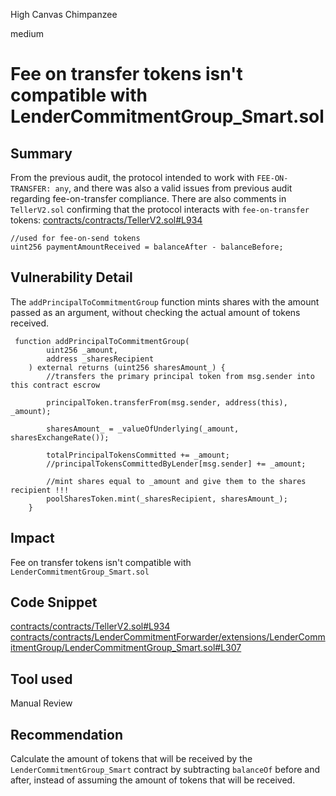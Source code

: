 High Canvas Chimpanzee

medium

# Fee on transfer tokens isn't compatible with LenderCommitmentGroup_Smart.sol

## Summary
From the previous audit, the protocol intended to work with `FEE-ON-TRANSFER: any`, and there was also a valid issues from previous audit regarding fee-on-transfer compliance. There are also comments in `TellerV2.sol` confirming that the protocol interacts with `fee-on-transfer` tokens:
[contracts/contracts/TellerV2.sol#L934](https://github.com/sherlock-audit/2024-04-teller-finance/blob/main/teller-protocol-v2-audit-2024/packages/contracts/contracts/TellerV2.sol#L934)
```solidity
//used for fee-on-send tokens
uint256 paymentAmountReceived = balanceAfter - balanceBefore;
```

## Vulnerability Detail
The `addPrincipalToCommitmentGroup` function mints shares with the amount passed as an argument, without checking the actual amount of tokens received.
```solidity
 function addPrincipalToCommitmentGroup(
        uint256 _amount,
        address _sharesRecipient
    ) external returns (uint256 sharesAmount_) {
        //transfers the primary principal token from msg.sender into this contract escrow

        principalToken.transferFrom(msg.sender, address(this), _amount);

        sharesAmount_ = _valueOfUnderlying(_amount, sharesExchangeRate());

        totalPrincipalTokensCommitted += _amount;
        //principalTokensCommittedByLender[msg.sender] += _amount;

        //mint shares equal to _amount and give them to the shares recipient !!!
        poolSharesToken.mint(_sharesRecipient, sharesAmount_);
    }
```

## Impact
Fee on transfer tokens isn't compatible with `LenderCommitmentGroup_Smart.sol`

## Code Snippet
[contracts/contracts/TellerV2.sol#L934](https://github.com/sherlock-audit/2024-04-teller-finance/blob/main/teller-protocol-v2-audit-2024/packages/contracts/contracts/TellerV2.sol#L934)
[contracts/contracts/LenderCommitmentForwarder/extensions/LenderCommitmentGroup/LenderCommitmentGroup_Smart.sol#L307](https://github.com/sherlock-audit/2024-04-teller-finance/blob/main/teller-protocol-v2-audit-2024/packages/contracts/contracts/LenderCommitmentForwarder/extensions/LenderCommitmentGroup/LenderCommitmentGroup_Smart.sol#L307)

## Tool used

Manual Review

## Recommendation
Calculate the amount of tokens that will be received by the `LenderCommitmentGroup_Smart` contract by subtracting `balanceOf` before and after, instead of assuming the amount of tokens that will be received.